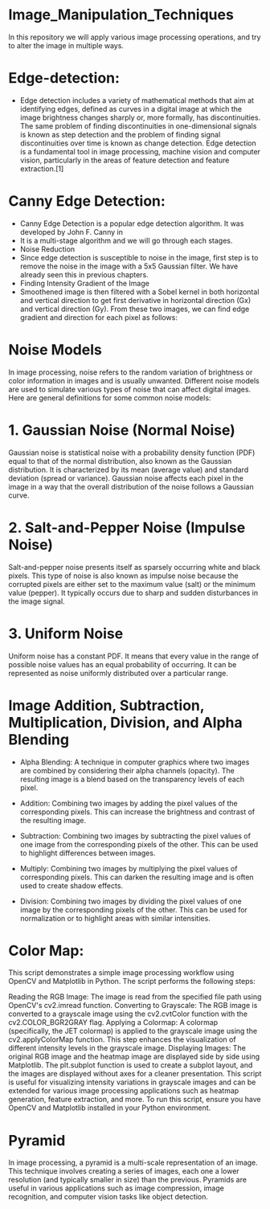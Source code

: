 # Image_Manipulation_Techniques

In this repository we will apply various image processing operations, and try to alter the image in multiple ways.

# Edge-detection:
- Edge detection includes a variety of mathematical methods that aim at identifying edges, defined as curves in a digital image at which the image brightness changes sharply or, more formally, has discontinuities. The same problem of finding discontinuities in one-dimensional signals is known as step detection and the problem of finding signal discontinuities over time is known as change detection. Edge detection is a fundamental tool in image processing, machine vision and computer vision, particularly in the areas of feature detection and feature extraction.[1]

# Canny Edge Detection:
- Canny Edge Detection is a popular edge detection algorithm. It was developed by John F. Canny in
- It is a multi-stage algorithm and we will go through each stages.
- Noise Reduction
- Since edge detection is susceptible to noise in the image, first step is to remove the noise in the image with a 5x5 Gaussian filter. We have already seen this in previous chapters.
- Finding Intensity Gradient of the Image
- Smoothened image is then filtered with a Sobel kernel in both horizontal and vertical direction to get first derivative in horizontal direction (Gx) and vertical direction (Gy). From these two images, we can find edge gradient and direction for each pixel as follows:

# Noise Models
In image processing, noise refers to the random variation of brightness or color information in images and is usually unwanted. Different noise models are used to simulate various types of noise that can affect digital images. Here are general definitions for some common noise models:

# 1. Gaussian Noise (Normal Noise)
Gaussian noise is statistical noise with a probability density function (PDF) equal to that of the normal distribution, also known as the Gaussian distribution. It is characterized by its mean (average value) and standard deviation (spread or variance). Gaussian noise affects each pixel in the image in a way that the overall distribution of the noise follows a Gaussian curve.

# 2. Salt-and-Pepper Noise (Impulse Noise)
Salt-and-pepper noise presents itself as sparsely occurring white and black pixels. This type of noise is also known as impulse noise because the corrupted pixels are either set to the maximum value (salt) or the minimum value (pepper). It typically occurs due to sharp and sudden disturbances in the image signal.

# 3. Uniform Noise
Uniform noise has a constant PDF. It means that every value in the range of possible noise values has an equal probability of occurring. It can be represented as noise uniformly distributed over a particular range.

# Image Addition, Subtraction, Multiplication, Division, and Alpha Blending

- Alpha Blending: A technique in computer graphics where two images are combined by considering their alpha channels (opacity). The resulting image is a blend based on the transparency levels of each pixel.

- Addition: Combining two images by adding the pixel values of the corresponding pixels. This can increase the brightness and contrast of the resulting image.

- Subtraction: Combining two images by subtracting the pixel values of one image from the corresponding pixels of the other. This can be used to highlight differences between images.

- Multiply: Combining two images by multiplying the pixel values of corresponding pixels. This can darken the resulting image and is often used to create shadow effects.

- Division: Combining two images by dividing the pixel values of one image by the corresponding pixels of the other. This can be used for normalization or to highlight areas with similar intensities.

# Color Map:
This script demonstrates a simple image processing workflow using OpenCV and Matplotlib in Python. The script performs the following steps:

Reading the RGB Image: The image is read from the specified file path using OpenCV's cv2.imread function.
Converting to Grayscale: The RGB image is converted to a grayscale image using the cv2.cvtColor function with the cv2.COLOR_BGR2GRAY flag.
Applying a Colormap: A colormap (specifically, the JET colormap) is applied to the grayscale image using the cv2.applyColorMap function. This step enhances the visualization of different intensity levels in the grayscale image.
Displaying Images: The original RGB image and the heatmap image are displayed side by side using Matplotlib. The plt.subplot function is used to create a subplot layout, and the images are displayed without axes for a cleaner presentation.
This script is useful for visualizing intensity variations in grayscale images and can be extended for various image processing applications such as heatmap generation, feature extraction, and more. To run this script, ensure you have OpenCV and Matplotlib installed in your Python environment.

# Pyramid
In image processing, a pyramid is a multi-scale representation of an image. This technique involves creating a series of images, each one a lower resolution (and typically smaller in size) than the previous. Pyramids are useful in various applications such as image compression, image recognition, and computer vision tasks like object detection.
